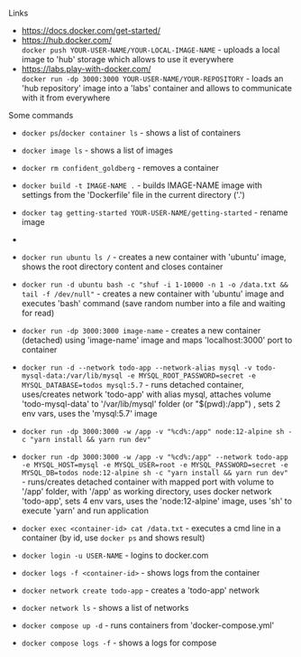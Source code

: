 
Links

- https://docs.docker.com/get-started/
- https://hub.docker.com/ \
`docker push YOUR-USER-NAME/YOUR-LOCAL-IMAGE-NAME` - uploads a local image to 'hub' storage which allows to use it everywhere
- https://labs.play-with-docker.com/ \
`docker run -dp 3000:3000 YOUR-USER-NAME/YOUR-REPOSITORY` - loads an 'hub repository' image into a 'labs' container and allows to communicate with it from everywhere

Some commands

- `docker ps`/`docker container ls` - shows a list of containers
- `docker image ls` - shows a list of images
- `docker rm confident_goldberg` - removes a container
- `docker build -t IMAGE-NAME .` - builds IMAGE-NAME image with settings from the 'Dockerfile' file in the current directory ('.')
- `docker tag getting-started YOUR-USER-NAME/getting-started` - rename image
- 
- `docker run ubuntu ls /` - creates a new container with 'ubuntu' image, shows the root directory content and closes container
- `docker run -d ubuntu bash -c "shuf -i 1-10000 -n 1 -o /data.txt && tail -f /dev/null"` - creates a new container with 'ubuntu' image and executes 'bash' command (save random number into a file and waiting for read)
- `docker run -dp 3000:3000 image-name` - creates a new container (detached) using 'image-name' image and maps 'localhost:3000' port to container
- `docker run -d --network todo-app --network-alias mysql -v todo-mysql-data:/var/lib/mysql -e MYSQL_ROOT_PASSWORD=secret -e MYSQL_DATABASE=todos mysql:5.7` - runs detached container, uses/creates network 'todo-app' with alias mysql, attaches volume 'todo-mysql-data' to '/var/lib/mysql' folder (or "$(pwd):/app") , sets 2 env vars, uses the 'mysql:5.7' image
- `docker run -dp 3000:3000 -w /app -v "%cd%:/app" node:12-alpine sh -c "yarn install && yarn run dev"`
- `docker run -dp 3000:3000 -w /app -v "%cd%:/app" --network todo-app -e MYSQL_HOST=mysql -e MYSQL_USER=root -e MYSQL_PASSWORD=secret -e MYSQL_DB=todos node:12-alpine sh -c "yarn install && yarn run dev"` - runs/creates detached container with mapped port with volume to '/app' folder, with '/app' as working directory, uses docker network 'todo-app', sets 4 env vars, uses the 'node:12-alpine' image, uses 'sh' to execute 'yarn' and run application

- `docker exec <container-id> cat /data.txt` - executes a cmd line in a container (by id, use `docker ps` and shows result)
- `docker login -u USER-NAME` - logins to docker.com
- `docker logs -f <container-id>` - shows logs from the container

- `docker network create todo-app` - creates a 'todo-app' network
- `docker network ls` - shows a list of networks

- `docker compose up -d` - runs containers from 'docker-compose.yml'
- `docker compose logs -f` - shows a logs for compose
